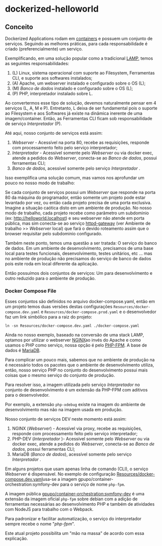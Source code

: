 # dockerized-helloworld

## Conceito

Dockerized Applications rodam em [containers](https://www.docker.com/resources/what-container) e possuem um conjunto de serviços. Seguindo as melhores práticas, para cada responsabilidade é criado (preferencialmente) um serviço.

Exemplificando, em uma solução popular como a tradicional [LAMP](https://en.wikipedia.org/wiki/LAMP_%28software_bundle%29), temos as seguintes responsabilidades:

1.  (L) Linux, sistema operacional com suporte ao Filesystem, Ferramentas CLI, e  suporte aos softwares instalados;
2.  (A) Apache, um webserver instalado e configurado sobre o OS (L);
3.  (M) *Banco de dados* instalado e configurado sobre o OS (L);
4.  (P) PHP, interpretador instalado sobre L.

Ao convertermos esse tipo de solução, devemos naturalmente pensar em 4 serviços (L, A, M e P). Entretanto, L deixa de ser fundamental pois o suporte ao Filesystem e aos Softwares já existe na dinâmica inerente de uma imagem/container. Então, as Ferramentas CLI ficam sob responsabilidade de serviço *Interpretador* (P).

Até aqui, nosso conjunto de serviços está assim:

1.  *Webserver* - Acessível na porta 80, recebe as requisições, responde com processamento feito pelo serviço interpretador;
2.  *Interpretador* - Acessível somente pelo *Webserver* ou via docker exec, atende a pedidos do *Webserver*, conecta-se ao *Banco de dados*, possui ferramentas CLI;
3.  *Banco de dados*, acessível somente pelo serviço *Interpretador* .

Isso exemplifica uma solução comum, mas vamos nos aprofundar um pouco no nosso modo de trabalho:

Se cada conjunto de serviços possui um *Webserver* que responde na porta 80 da máquina do programador, então somente um projeto pode estar levantado por vez, ou então cada projeto precisa de uma porta exclusiva. Imagine a situação caótica disto em um ambiente de produção. No nosso modo de trabalho, cada projeto recebe como parâmetro um subdominio (ex: http://helloworld.localhost) e seu webserver não atende em porta pública, mas sim conecta-se ao serviço [httpd-gateway](https://opensource.gpupo.com/httpd-gateway/) (ver Ambiente de trabalho >> *Webserver* local) que fará o devido roteamento assim que o browser requisitar pelo subdominio configurado.

Também neste ponto, temos uma questão a ser tratada: O serviço do banco de dados. Em um ambiente de desenvolvimento, precisamos de uma base local para testes funcionais, desenvolvimento, testes unitários, etc ... mas no ambiente de produção não precisamos do serviço de banco de dados pois este roda em local diferente da aplicação.

Então possuímos dois conjuntos de serviços: Um para desenvolvimento e outro reduzido para o ambiente de produção.

### Docker Compose File

Esses conjuntos são definidos no arquivo docker-compose.yaml, então em um projeto temos duas versões destas configurações ``Resources/docker-compose.dev.yaml`` e ``Resources/docker-compose.prod.yaml`` e o desenvolvedor faz um link simbólico para a raiz do projeto:

	ln -sn Resources/docker-compose.dev.yaml ./docker-compose.yaml

Ainda no nosso exemplo, baseado na conversão de uma stack LAMP, optamos por utilizar o webserver [NGINX](https://www.nginx.com/)ao invés do Apache e como usamos o PHP como serviço, nossa opção é pelo [PHP-FPM](https://secure.php.net/manual/pt_BR/install.fpm.php). A base de dados é [MariaDB](https://mariadb.org/).

Para complicar um pouco mais, sabemos que no ambiente de produção na é necessário todos os pacotes que o ambiente de desenvolvimento utiliza, então, nosso serviço PHP no conjunto do desenvolvimento possui mais coisas que o mesmo serviço do conjunto de produção.

Para resolver isso, a imagem utilizada pelo serviço *Interpretador*  no conjunto de desenvolvimento é um extensão da PHP-FPM com aditivos para o desenvolvedor.

Por exemplo, a extensão ``php-xdebug`` existe na imagem do ambiente de desenvolvimento mas não na imagem usada em produção.

Nosso conjunto de serviços DEV neste momento está assim:

1.  NGINX (*Webserver*) - Acessível via proxy, recebe as requisições, responde com processamento feito pelo serviço interpretador;
2.  PHP-DEV (*Interpretador* )- Acessível somente pelo *Webserver* ou via docker exec, atende a pedidos do *Webserver*, conecta-se ao *Banco de dados*, possui ferramentas CLI;
3.  MariaDB (*Banco de dados*), acessível somente pelo serviço *Interpretador* .

Em alguns projetos que usam apenas linha de comando (CLI), o serviço *Webserver* é dispensável. No exemplo de configuração [Resources/docker-compose.dev.yaml](https://github.com/gpupo-meta/dockerized-helloworld/blob/master/Resources/docker-compose.dev.yaml)usa-se a imagem gpupo/container-orchestration:symfony-dev para o serviço de nome ``php-fpm``.

A imagem pública [gpupo/container-orchestration:symfony-dev](https://hub.docker.com/r/gpupo/container-orchestration/tags) é uma extensão da imagem oficial ``php-fpm`` sobre debian com a adição de ferramentas necessárias ao desenvolvimento PHP e também de atividades com NodeJS para trabalho com o Webpack.

Para padronizar e facilitar automatização, o serviço do interpretador sempre recebe o nome "*php-fpm*".

Este atual projeto possibilita um "mão na massa" de acordo com essa explicação.
